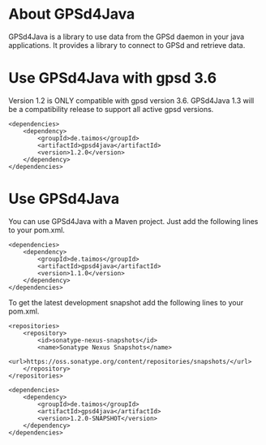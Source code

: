 About GPSd4Java
===============

GPSd4Java is a library to use data from the GPSd daemon in your java applications. It provides a library to connect to GPSd and retrieve data.

Use GPSd4Java with gpsd 3.6
===========================

Version 1.2 is ONLY compatible with gpsd version 3.6. GPSd4Java 1.3 will be a compatibility release to support all active gpsd versions.

	<dependencies>
		<dependency>
			<groupId>de.taimos</groupId>
			<artifactId>gpsd4java</artifactId>
			<version>1.2.0</version>
		</dependency>
	</dependencies>

Use GPSd4Java
=============

You can use GPSd4Java with a Maven project. Just add the following lines to your pom.xml.

	<dependencies>
		<dependency>
			<groupId>de.taimos</groupId>
			<artifactId>gpsd4java</artifactId>
			<version>1.1.0</version>
		</dependency>
	</dependencies>


To get the latest development snapshot add the following lines to your pom.xml.

	<repositories>
		<repository>
			<id>sonatype-nexus-snapshots</id>
			<name>Sonatype Nexus Snapshots</name>
			<url>https://oss.sonatype.org/content/repositories/snapshots/</url>
		</repository>
	</repositories>

	<dependencies>
		<dependency>
			<groupId>de.taimos</groupId>
			<artifactId>gpsd4java</artifactId>
			<version>1.2.0-SNAPSHOT</version>
		</dependency>
	</dependencies>